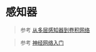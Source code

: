 # 感知器

> 参考 [从多层感知器到卷积网络](http://blog.csdn.net/aws3217150/article/details/46405095)

> 参考 [神经网络入门](http://www.ruanyifeng.com/blog/2017/07/neural-network.html)